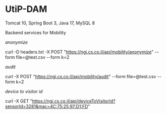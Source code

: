 # UtiP-DAM

Tomcat 10, Spring Boot 3, Java 17, MySQL 8

Backend services for Mobility

*anonymize*

curl -D headers.txt -X POST "https://ngi.cs.co.il/api/mobility/anonymize" --form file=@test.csv --form k=2

*audit*

curl -X POST "https://ngi.cs.co.il/api/mobility/audit" --form file=@test.csv --form k=2

*device to visitor id*

curl -X GET "https://ngi.cs.co.il/api/deviceToVisitorId?sensorId=3281&mac=4C:75:25:97:D1:FD"
